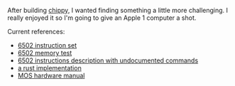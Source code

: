 After building [chippy](https://github.com/bradford-hamilton/chippy), I wanted finding something a little more challenging. I really enjoyed it so I'm going to give an Apple 1 computer a shot.

Current references:
- [6502 instruction set](https://www.masswerk.at/6502/6502_instruction_set.html)
- [6502 memory test](http://www.willegal.net/appleii/6502mem.htm)
- [6502 instructions description with undocumented commands](http://www.zimmers.net/anonftp/pub/cbm/documents/chipdata/64doc)
- [a rust implementation](https://github.com/alexander-akhmetov/mos6502)
- [MOS hardware manual](http://bytecollector.com/archive/misc/6500-10A_MCS6500hwMan_Jan76.pdf)